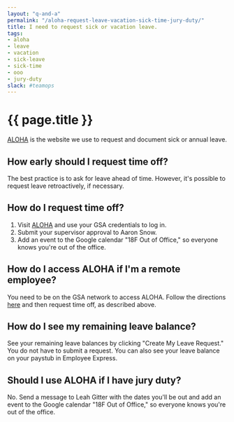 ```yaml
---
layout: "q-and-a"
permalink: "/aloha-request-leave-vacation-sick-time-jury-duty/"
title: I need to request sick or vacation leave.
tags:
- aloha
- leave
- vacation
- sick-leave
- sick-time
- ooo
- jury-duty
slack: #teamops
---
```

# {{ page.title }}

[ALOHA](http://aloha.gsa.gov/) is the website we use to request and document sick or annual leave.

## How early should I request time off?

The best practice is to ask for leave ahead of time. However, it's possible to request leave retroactively, if necessary.

## How do I request time off?

1. Visit [ALOHA](http://aloha.gsa.gov/) and use your GSA credentials to log in.
2. Submit your supervisor approval to Aaron Snow.
3. Add an event to the Google calendar "18F Out of Office," so everyone knows you're out of the office.

## How do I access ALOHA if I'm a remote employee?

You need to be on the GSA network to access ALOHA. Follow the directions [here](https://hub.18f.gov/private/access-gsa-remote/) and then request time off, as described above.

## How do I see my remaining leave balance?

See your remaining leave balances by clicking "Create My Leave Request." You do not have to submit a request. You can also see your leave balance on your paystub in Employee Express.

## Should I use ALOHA if I have jury duty?

No. Send a message to Leah Gitter with the dates you'll be out and add an event to the Google calendar "18F Out of Office," so everyone knows you're out of the office.
